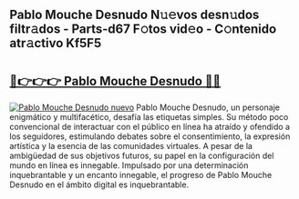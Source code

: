 ## Pablo Mouche Desnudo N𝚞𝚎vos desn𝚞dos filtr𝚊dos - Parts-d67 F𝚘tos vid𝚎o - C𝚘ntenido atr𝚊ctivo Kf5F5

# <h2><a href="http://mb4oa4.tromn.icu/?c=Pablo+Mouche+Desnudo">🔗👉👉👉 Pablo Mouche Desnudo 🔗🔗</a></h2>

[![Pablo Mouche Desnudo nuevo](https://i.imgur.com/pEAQMta.gif)](http://mb4oa4.tromn.icu/?c=Pablo+Mouche+Desnudo)
Pablo Mouche Desnudo, un personaje enigmático y multifacético, desafía las etiquetas simples. Su método poco convencional de interactuar con el público en línea ha atraído y ofendido a los seguidores, estimulando debates sobre el consentimiento, la expresión artística y la esencia de las comunidades virtuales. A pesar de la ambigüedad de sus objetivos futuros, su papel en la configuración del mundo en línea es innegable. Impulsado por una determinación inquebrantable y un encanto innegable, el progreso de Pablo Mouche Desnudo en el ámbito digital es inquebrantable.
